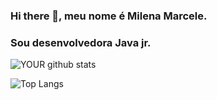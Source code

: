 ### Hi there 👋, meu nome é Milena Marcele. 
### Sou desenvolvedora Java jr.

![YOUR github stats](https://github-readme-stats.vercel.app/api?username=mimarcele)

![Top Langs](https://github-readme-stats.vercel.app/api/top-langs/?username=mimarcele&layout=compact)


<!--
**mimarcele/mimarcele** is a ✨ _special_ ✨ repository because its `README.md` (this file) appears on your GitHub profile.

